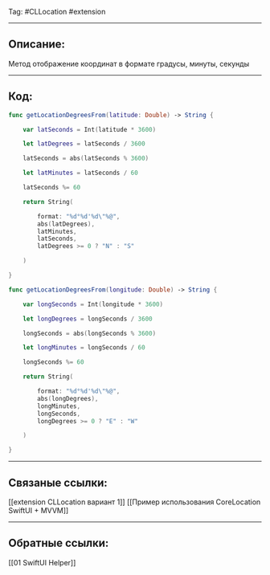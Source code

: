 Tag: #CLLocation #extension

---
## Описание:
Метод отображение координат в формате градусы, минуты, секунды

---

## Код:

```swift
func getLocationDegreesFrom(latitude: Double) -> String {

    var latSeconds = Int(latitude * 3600)

    let latDegrees = latSeconds / 3600

    latSeconds = abs(latSeconds % 3600)

    let latMinutes = latSeconds / 60

    latSeconds %= 60

    return String(

        format: "%d°%d'%d\"%@",
        abs(latDegrees),
        latMinutes,
        latSeconds,
        latDegrees >= 0 ? "N" : "S"

    )

}

```

```swift
func getLocationDegreesFrom(longitude: Double) -> String {

    var longSeconds = Int(longitude * 3600)

    let longDegrees = longSeconds / 3600

    longSeconds = abs(longSeconds % 3600)

    let longMinutes = longSeconds / 60

    longSeconds %= 60

    return String(

        format: "%d°%d'%d\"%@",
        abs(longDegrees),
        longMinutes,
        longSeconds,
        longDegrees >= 0 ? "E" : "W"

    )

}

```



---
## Связаные ссылки:
[[extension CLLocation вариант 1]]
[[Пример использования CoreLocation SwiftUI + MVVM]]

---
## Обратные ссылки:
[[01 SwiftUI Helper]]